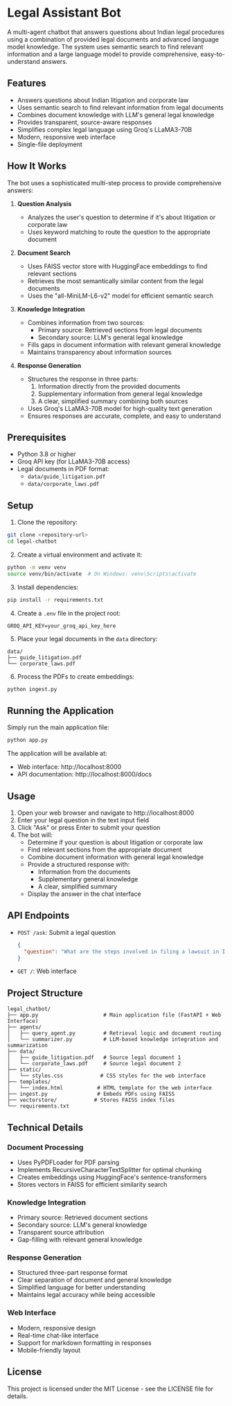 # Legal Assistant Bot

A multi-agent chatbot that answers questions about Indian legal procedures using a combination of provided legal documents and advanced language model knowledge. The system uses semantic search to find relevant information and a large language model to provide comprehensive, easy-to-understand answers.

## Features

- Answers questions about Indian litigation and corporate law
- Uses semantic search to find relevant information from legal documents
- Combines document knowledge with LLM's general legal knowledge
- Provides transparent, source-aware responses
- Simplifies complex legal language using Groq's LLaMA3-70B
- Modern, responsive web interface
- Single-file deployment

## How It Works

The bot uses a sophisticated multi-step process to provide comprehensive answers:

1. **Question Analysis**
   - Analyzes the user's question to determine if it's about litigation or corporate law
   - Uses keyword matching to route the question to the appropriate document

2. **Document Search**
   - Uses FAISS vector store with HuggingFace embeddings to find relevant sections
   - Retrieves the most semantically similar content from the legal documents
   - Uses the "all-MiniLM-L6-v2" model for efficient semantic search

3. **Knowledge Integration**
   - Combines information from two sources:
     - Primary source: Retrieved sections from legal documents
     - Secondary source: LLM's general legal knowledge
   - Fills gaps in document information with relevant general knowledge
   - Maintains transparency about information sources

4. **Response Generation**
   - Structures the response in three parts:
     1. Information directly from the provided documents
     2. Supplementary information from general legal knowledge
     3. A clear, simplified summary combining both sources
   - Uses Groq's LLaMA3-70B model for high-quality text generation
   - Ensures responses are accurate, complete, and easy to understand

## Prerequisites

- Python 3.8 or higher
- Groq API key (for LLaMA3-70B access)
- Legal documents in PDF format:
  - `data/guide_litigation.pdf`
  - `data/corporate_laws.pdf`

## Setup

1. Clone the repository:
```bash
git clone <repository-url>
cd legal-chatbot
```

2. Create a virtual environment and activate it:
```bash
python -m venv venv
source venv/bin/activate  # On Windows: venv\Scripts\activate
```

3. Install dependencies:
```bash
pip install -r requirements.txt
```

4. Create a `.env` file in the project root:
```
GROQ_API_KEY=your_groq_api_key_here
```

5. Place your legal documents in the `data` directory:
```
data/
├── guide_litigation.pdf
└── corporate_laws.pdf
```

6. Process the PDFs to create embeddings:
```bash
python ingest.py
```

## Running the Application

Simply run the main application file:
```bash
python app.py
```

The application will be available at:
- Web interface: http://localhost:8000
- API documentation: http://localhost:8000/docs

## Usage

1. Open your web browser and navigate to http://localhost:8000
2. Enter your legal question in the text input field
3. Click "Ask" or press Enter to submit your question
4. The bot will:
   - Determine if your question is about litigation or corporate law
   - Find relevant sections from the appropriate document
   - Combine document information with general legal knowledge
   - Provide a structured response with:
     - Information from the documents
     - Supplementary general knowledge
     - A clear, simplified summary
   - Display the answer in the chat interface

## API Endpoints

- `POST /ask`: Submit a legal question
  ```json
  {
    "question": "What are the steps involved in filing a lawsuit in India?"
  }
  ```

- `GET /`: Web interface

## Project Structure

```
legal_chatbot/
├── app.py                     # Main application file (FastAPI + Web Interface)
├── agents/
│   ├── query_agent.py         # Retrieval logic and document routing
│   └── summarizer.py          # LLM-based knowledge integration and summarization
├── data/
│   ├── guide_litigation.pdf   # Source legal document 1
│   └── corporate_laws.pdf     # Source legal document 2
├── static/
│   └── styles.css            # CSS styles for the web interface
├── templates/
│   └── index.html           # HTML template for the web interface
├── ingest.py                # Embeds PDFs using FAISS
├── vectorstore/            # Stores FAISS index files
└── requirements.txt
```

## Technical Details

### Document Processing
- Uses PyPDFLoader for PDF parsing
- Implements RecursiveCharacterTextSplitter for optimal chunking
- Creates embeddings using HuggingFace's sentence-transformers
- Stores vectors in FAISS for efficient similarity search

### Knowledge Integration
- Primary source: Retrieved document sections
- Secondary source: LLM's general knowledge
- Transparent source attribution
- Gap-filling with relevant general knowledge

### Response Generation
- Structured three-part response format
- Clear separation of document and general knowledge
- Simplified language for better understanding
- Maintains legal accuracy while being accessible

### Web Interface
- Modern, responsive design
- Real-time chat-like interface
- Support for markdown formatting in responses
- Mobile-friendly layout

## License

This project is licensed under the MIT License - see the LICENSE file for details. 
